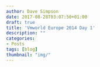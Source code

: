 ```yaml
---
author: Dave Simpson
date: 2017-08-28T03:07:50+01:00
draft: true
title: 'Vmworld Europe 2014 Day 1'
description: ""
categories:
- Posts
tags: [blog]
thumbnail: "img/"
---
```

